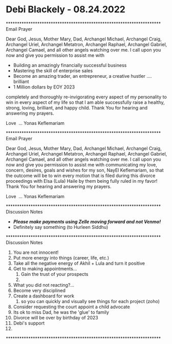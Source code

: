 # Debi Blackely - 08.24.2022

\*\*\*\*\*\*\*\*\*\*\*\*\*\*\*\*\*\*\*\*\*\*\*\*\*\*\*\*\*\*\*\*\*\*\*\*\*\*\*\*\*\*\*\*\*\*\*\*\*\*\*\*\*\*\*\*\*\*\*\*\*\*\*\*\*\*\*\*\*
Email Prayer

Dear God, Jesus, Mother Mary, Dad, Archangel Michael, Archangel Craig, Archangel Uriel, Archangel Metatron, Archangel Raphael, Archangel Gabriel, Archangel Camael, and all other angels watching over me. I call upon you now and give you permission to assist me with

* Building an amazingly financially successful business
* Mastering the skill of enterprise sales
* Become an amazing trader, an entrepreneur, a creative hustler .... brilliant
* 1 Million dollars by EOY 2023

completely and thoroughly re-invigorating every aspect of my personality to win in every aspect of my life so that I am able successfully raise a healthy, strong, loving, brilliant, and happy child. Thank You for hearing and answering my prayers.

Love  ... Yonas Keflemariam

\*\*\*\*\*\*\*\*\*\*\*\*\*\*\*\*\*\*\*\*\*\*\*\*\*\*\*\*\*\*\*\*\*\*\*\*\*\*\*\*\*\*\*\*\*\*\*\*\*\*\*\*\*\*\*\*\*\*\*\*\*\*\*\*\*\*\*\*\*
Email Prayer

Dear God, Jesus, Mother Mary, Dad, Archangel Michael, Archangel Craig, Archangel Uriel, Archangel Metatron, Archangel Raphael, Archangel Gabriel, Archangel Camael, and all other angels watching over me. I call upon you now and give you permission to assist me with communicating my love, concern, desires, goals and wishes for my son, NayEl Keflemariam, so that the outcome will be to win every motion that is filed during this divorce proceedings with Elsa (Lula) Haile by them being fully ruled in my favor! Thank You for hearing and answering my prayers.

Love  ... Yonas Keflemariam

\*\*\*\*\*\*\*\*\*\*\*\*\*\*\*\*\*\*\*\*\*\*\*\*\*\*\*\*\*\*\*\*\*\*\*\*\*\*\*\*\*\*\*\*\*\*\*\*\*\*\*\*\*\*\*\*\*\*\*\*\*\*\*\*\*\*\*\*\*
Discussion Notes

* **_Please make payments using Zelle moving forward and not Venmo!_**
* Definitely say something (to Hurleen Siddhu)

\*\*\*\*\*\*\*\*\*\*\*\*\*\*\*\*\*\*\*\*\*\*\*\*\*\*\*\*\*\*\*\*\*\*\*\*\*\*\*\*\*\*\*\*\*\*\*\*\*\*\*\*\*\*\*\*\*\*\*\*\*\*\*\*\*\*\*\*\*
Discussion Notes

1. You are not innocent!
2. Put more energy into things (career, life, etc.)
3. Take all the negative energy of Akhil + Lula and turn it positive
4. Get to making appointments...
	1. Gain the trust of your prospects
	2. 
5. What you did not reacting?...
6. Become very disciplined
7. Create a dashboard for work
	1. so you can quickly and visually see things for each project (zoho)
8. Consider requesting the court appoint a child advocate
9. Its ok to miss Dad, he was the 'glue' to family
10. Divorce will be over by birthday of 2023
11. Debi's support
12. 

\*\*\*\*\*\*\*\*\*\*\*\*\*\*\*\*\*\*\*\*\*\*\*\*\*\*\*\*\*\*\*\*\*\*\*\*\*\*\*\*\*\*\*\*\*\*\*\*\*\*\*\*\*\*\*\*\*\*\*\*\*\*\*\*\*\*\*\*\*
